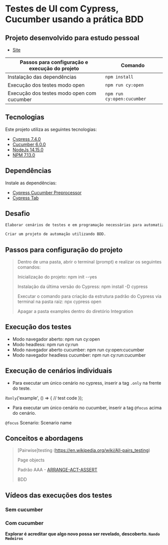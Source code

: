 # Testes de UI com Cypress, Cucumber usando a prática BDD



## Projeto desenvolvido para estudo pessoal

- [Site](https://www.unimed.coop.br) 

| Passos para configuração e execução do projeto | Comando                    |
| ---------------------------------------------- | ---------------------------|
| Instalação das dependências                    | `npm install`              |
| Execução dos testes modo open                  | `npm run cy:open`          |
| Execução dos testes modo open com cucumber     | `npm run cy:open:cucumber` |

## Tecnologias

Este projeto utiliza as seguintes tecnologias:

- [Cypress 7.4.0](https://docs.cypress.io/guides/getting-started/installing-cypress#System-requirements)
- [Cucumber 6.0.0](https://cucumber.io/tools/cucumberstudio/?&utm_medium=ppcg&utm_source=aw&utm_term=%2Bcucumber%20%2Bframework&utm_content=444348764785&utm_campaign=%7Bcampaign%7D&gclsrc=aw.ds&gclid=EAIaIQobChMI9ZqB7qb18AIVkYKRCh190wtyEAAYASAAEgLAmfD_BwE)
- [NodeJs 14.15.0](https://nodejs.org/en/)
- [NPM 7.13.0](https://docs.npmjs.com/cli/v7/commands/npm-install)

## Dependências

Instale as dependências:

- [Cypress Cucumber Preprocessor](https://www.npmjs.com/package/cypress-cucumber-preprocessor) 
- [Cypress Tab](https://github.com/Bkucera/cypress-plugin-tab)

## Desafio
```sh
Elaborar cenários de testes e em programação necessárias para automatização dos testes.

Criar um projeto de automação utilizando BDD.
```
## Passos para configuração do projeto
> Dentro de uma pasta, abrir o terminal (prompt) e realizar os seguintes comandos:
> 
> Inicialização do projeto: npm init --yes
> 
> Instalação da última versão do Cypress: npm install -D cypress
> 
> Executar o comando para criação da estrutura padrão do Cypress via terminal na pasta raiz: npx cypress open
> 
> Apagar a pasta examples dentro do diretório Integration

## Execução dos testes

- Modo navegador aberto: npm run cy:open
- Modo headless: npm run cy:run
- Modo navegador aberto cucumber: npm run cy:open:cucumber
- Modo navegador headless cucumber: npm run cy:run:cucumber

## Execução de cenários individuais

- Para executar um único cenário no cypress, inserir a tag `.only` na frente do teste.

it`only`('example', () => {
    // test code
  });

- Para executar um único cenário no cucumber, inserir a tag `@focus` acima do cenário.

`@focus`
Scenario: Scenario name

## Conceitos e abordagens

> [Pairwise]testing (https://en.wikipedia.org/wiki/All-pairs_testing)
> 
> Page objects
> 
> Padrão AAA - [ARRANGE-ACT-ASSERT](https://freecontent.manning.com/making-better-unit-tests-part-1-the-aaa-pattern/)
> 
> BDD

## Vídeos das execuções dos testes

### Sem cucumber


### Com cucumber


**Explorar é acreditar que algo novo possa ser revelado, descoberto. `Nando Medeiros`**
